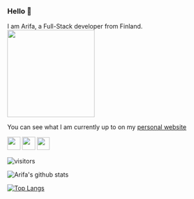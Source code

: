 ### Hello 👋

 I am Arifa, a Full-Stack developer from Finland.<img src="https://user-images.githubusercontent.com/29464058/93450532-c503a500-f8de-11ea-842b-3cf266c2c37e.png" width="200" />

 You can see what I am currently up to on my [personal website](https://arifa.dev)

  
   <a href="https://dev.to/arifamujawar" target="_blank" rel="dev.to"> <img src="https://www.iconfinder.com/data/icons/logos-and-brands-adobe/512/84_Dev-512.png" width="30"/></a>
   <a href="https://medium.com/@arifabegam.mujawar" target="_blank" rel="medium"> <img src="https://www.iconfinder.com/data/icons/social-media-2210/24/Medium-512.png" width="30"/></a>
   <a href="https://www.linkedin.com/in/arifa-mujawar-b82b7772/"  target="_blank" rel="medium"> <img src="https://lh3.googleusercontent.com/proxy/VSD81bft8VN6MvYwLWnRztJ1Qw8n_w4cRRSFhzmNis4dzCtK6dlI34d6vvAi8vFU-WMogNB4pnguAbyy5IM2WwxTKXBUV8q8xGGYWUPfzXHjLqLYRi-8SjvOMpIqvdWEzS5w" width="29"/></a>
   
 
   ![visitors](https://visitor-badge.glitch.me/badge?page_id=ArifaMujawar)
  
   ![Arifa's github stats](https://github-readme-stats.vercel.app/api?username=ArifaMujawar&show_icons=true&theme=radical)
      
  [![Top Langs](https://github-readme-stats.vercel.app/api/top-langs/?username=ArifaMujawar&layout=compact)](https://github.com/anuraghazra/github-readme-stats)
<!--
**ArifaMujawar/ArifaMujawar** is a ✨ _special_ ✨ repository because its `README.md` (this file) appears on your GitHub profile.


